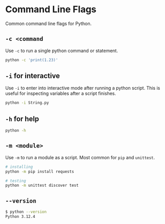 # Command Line Flags

Common command line flags for Python.

## `-c <command`
Use `-c` to run a single python command or statement.
```bash
python -c 'print(1.23)'
```

## `-i` for interactive
Use `-i` to enter into interactive mode after running a python script. This is useful for inspecting variables after a script finishes.
```bash
python -i String.py
```

## `-h` for help
```bash
python -h
```

## `-m <module>`
Use `-m` to run a module as a script. Most common for `pip` and `unittest`.

```bash
# installing
python -m pip install requests

# testing
python -m unittest discover test
```

## `--version`
```bash
$ python --version
Python 3.12.4
```
